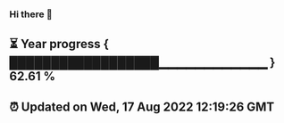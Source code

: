 ### Hi there 👋
⏳ Year progress { ██████████████████▁▁▁▁▁▁▁▁▁▁▁▁ } 62.61 %
---
⏰ Updated on Wed, 17 Aug 2022 12:19:26 GMT
---

